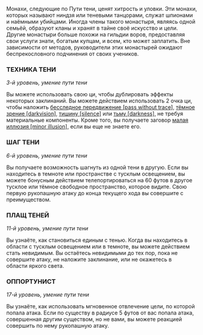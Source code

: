 Монахи, следующие по Пути тени, ценят хитрость и уловки. Эти монахи, которых называют ниндзя или теневыми танцорами, служат шпионами и наёмными убийцами. Иногда члены такого монастыря, являясь одной семьёй, образуют кланы и хранят в тайне своё искусство и цели. Другие монастыри больше похожи на гильдии воров, предоставляя свои услуги знати, богатым купцам, и всем, кто может заплатить. Вне зависимости от методов, руководители этих монастырей ожидают беспрекословного подчинения от своих учеников.

  

### ТЕХНИКА ТЕНИ

_3-й уровень, умение пути тени_

Вы можете использовать свою ци, чтобы дублировать эффекты некоторых заклинаний. Вы можете действием использовать 2 очка ци, чтобы наложить [бесследное передвижение [pass without trace]](https://dnd.su/spells/8-pass_without_trace/), [тёмное зрение [darkvision]](https://dnd.su/spells/368-darkvision/), [тишину [silence]](https://dnd.su/spells/349-silence/) или [тьму [darkness]](https://dnd.su/spells/353-darkness/), не требуя материальные компоненты. Кроме того, вы получаете заговор [малая иллюзия [minor illusion]](https://dnd.su/spells/154-minor_illusion/), если вы еще не знаете его.

  

### ШАГ ТЕНИ

_6-й уровень, умение пути тени_

Вы получаете возможность шагнуть из одной тени в другую. Если вы находитесь в темноте или пространстве с тусклым освещением, вы можете бонусным действием телепортироваться на 60 футов в другое тусклое или тёмное свободное пространство, которое видите. Свою первую рукопашную атаку до конца текущего хода вы совершите с преимуществом.

  

### ПЛАЩ ТЕНЕЙ

_11-й уровень, умение пути тени_

Вы узнаёте, как становиться единым с тенью. Когда вы находитесь в области с тусклым освещением или в темноте, вы можете действием стать невидимым. Вы остаётесь невидимыми до тех пор, пока не совершите атаку, не наложите заклинание, или не окажетесь в области яркого света.

  

### ОППОРТУНИСТ

_17-й уровень, умение пути тени_

Вы узнаёте, как использовать мгновенное отвлечение цели, по которой попала атака. Если по существу в радиусе 5 футов от вас попала атака, совершенная другим существом, но не вами, вы можете реакцией совершить по нему рукопашную атаку.